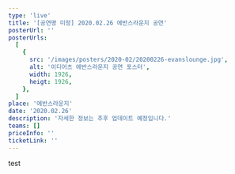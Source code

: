 ```yaml
---
type: 'live'
title: '[공연명 미정] 2020.02.26 에반스라운지 공연'
posterUrl: ''
posterUrls:
  [
    {
      src: '/images/posters/2020-02/20200226-evanslounge.jpg',
      alt: '이디어츠 에반스라운지 공연 포스터',
      width: 1926,
      heigt: 1926,
    },
  ]
place: '에반스라운지'
date: '2020.02.26'
description: '자세한 정보는 추후 업데이트 예정입니다.'
teams: []
priceInfo: ''
ticketLink: ''
---
```


test
